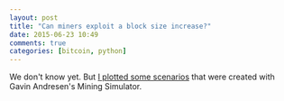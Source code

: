 ```yaml
---
layout: post
title: "Can miners exploit a block size increase?"
date: 2015-06-23 10:49
comments: true
categories: [bitcoin, python]
---
```

We don't know yet. But [I plotted some scenarios](https://github.com/jonasnick/bitcoin_miningsim/blob/master/analysis/README.md) that were created with Gavin Andresen's Mining Simulator.
